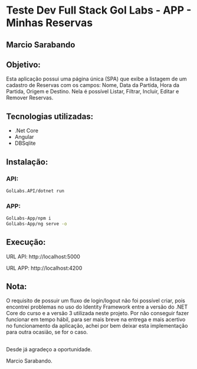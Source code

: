 # Teste Dev Full Stack Gol Labs - APP - Minhas Reservas
## Marcio Sarabando

## Objetivo: 
Esta aplicação possui uma página única (SPA) que exibe a listagem de um cadastro de Reservas com os campos: Nome, Data da Partida, Hora da Partida, Origem e Destino. Nela é possível Listar, Filtrar, Incluir, Editar e Remover Reservas.

## Tecnologias utilizadas:
<ul>
    <li>.Net Core</li>
    <li>Angular</li>
    <li>DBSqlite</li>
</ul>

## Instalação:
### API:
```sh
GolLabs.API/dotnet run
```

### APP:
```sh
GolLabs-App/npm i
GolLabs-App/ng serve -o
```

 ## Execução:
<p>URL API: http://localhost:5000</p>
<p>URL APP: http://localhost:4200</p>

## Nota: 
O requisito de possuir um fluxo de login/logout não foi possível criar, pois encontrei problemas no uso do Identity Framework entre a versão do .NET Core do curso e a versão 3 utilizada neste projeto. Por não conseguir fazer funcionar em tempo hábil, para ser mais breve na entrega e mais acertivo no funcionamento da aplicação, achei por bem deixar esta implementação para outra ocasião, se for o caso.
## 
Desde já agradeço a oportunidade.


Marcio Sarabando.